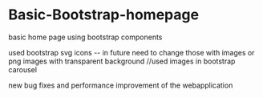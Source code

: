 # Basic-Bootstrap-homepage
basic home page using bootstrap components
    
used bootstrap svg icons -- in future need to change those with images or png images with transparent background
 //used images in bootstrap carousel           
   
      
new bug fixes and performance improvement of the webapplication      
        
